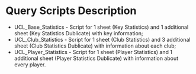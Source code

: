 # Query Scripts Description

* UCL_Base_Statistics - Script for 1 sheet (Key Statistics) and 1 additional sheet (Key Statistics Dublicate) with key information;
* UCL_Club_Statistics - Script for 1 sheet (Club Statistics) and 3 additional sheet (Club Statistics Dublicate) with information about each club;
* UCL_Player_Statistics - Script for 1 sheet (Player Statistics) and 1 additional sheet (Player Statistics Dublicate) with information about every player.
